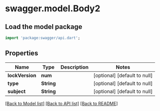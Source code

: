 # swagger.model.Body2

## Load the model package
```dart
import 'package:swagger/api.dart';
```

## Properties
Name | Type | Description | Notes
------------ | ------------- | ------------- | -------------
**lockVersion** | **num** |  | [optional] [default to null]
**type** | **String** |  | [optional] [default to null]
**subject** | **String** |  | [optional] [default to null]

[[Back to Model list]](../README.md#documentation-for-models) [[Back to API list]](../README.md#documentation-for-api-endpoints) [[Back to README]](../README.md)


